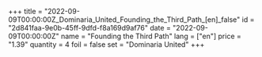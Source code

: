 +++
title = "2022-09-09T00:00:00Z_Dominaria_United_Founding_the_Third_Path_[en]_false"
id = "2d841faa-9e0b-45ff-9dfd-f8a169d9af76"
date = "2022-09-09T00:00:00Z"
name = "Founding the Third Path"
lang = ["en"]
price = "1.39"
quantity = 4
foil = false
set = "Dominaria United"
+++

